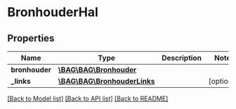 # BronhouderHal

## Properties
Name | Type | Description | Notes
------------ | ------------- | ------------- | -------------
**bronhouder** | [**\BAG\BAG\Bronhouder**](Bronhouder.md) |  | 
**_links** | [**\BAG\BAG\BronhouderLinks**](BronhouderLinks.md) |  | [optional] 

[[Back to Model list]](../../README.md#documentation-for-models) [[Back to API list]](../../README.md#documentation-for-api-endpoints) [[Back to README]](../../README.md)


